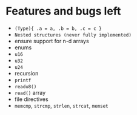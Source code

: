 
# Features and bugs left

- `(Type){ .a = a, .b = b, .c = c }`
- `Nested structures (never fully implemented)`
- ensure support for n-d arrays
- enums
- `u16`
- `u32`
- `u24`
- recursion
- `printf`
- `readu8()` 
- `read()` array
- file directives
- `memcmp`, `strcmp`, `strlen`, `strcat`, `memset`


